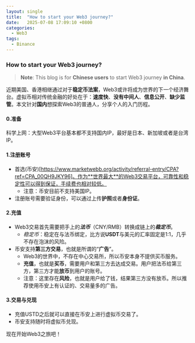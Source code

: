 ```yaml
---
layout: single
title:  "How to start your Web3 journey?"
date:   2025-07-08 17:09:10 +0800
categories:
  - Web3
tags:
  - Binance
---
```


### How to start your Web3 journey?
> **Note**: This blog is for **Chinese users** to start Web3 journey **in China**.

近期美国、香港相继通过对于**稳定币法案**，Web3或许将成为世界的下一个经济舞台。虚拟币相对传统金融的好处在于：**速度快**、**没有中间人**、**信息公开**、**缺少监管**。本文针对**国内**想探索Web3的普通人，分享个人的入门历程。

#### 0.准备
科学上网：大型Web3平台基本都不支持国内IP，最好是日本、新加坡或者是台湾IP。

#### 1.注册账号
- 首选(币安)[https://www.marketwebb.org/activity/referral-entry/CPA?ref=CPA_00QH9JKY96]。作为**世界最大**的Web3交易平台，可靠性和稳定性可以得到保证，手续费也相对较低。
    - 注意：币安目前不支持美国IP。
- 注册账号需要验证身份，可以通过上传**护照**或者**身份证**。

#### 2.充值
- Web3交易首先需要把手上的***法币***（CNY/RMB）转换成链上的***稳定币***。
    - *稳定币*：稳定在与法币绑定，比方说**USDT**与美元的汇率固定是1:1，几乎不存在泡沫的风险。
- 币安支持**第三方交易**，也就是所谓的“**广告**”。
    - Web3的世界中，不存在中心交易所，所以币安本身不提供买币服务。
    - **充值**，也就是**买币**，需要用户和第三方去达成交易。用户把法币给第三方，第三方才能**放币**到用户的账号。
    - 注意：这里存在**风险**，也就是用户给了钱，结果第三方没有放币。所以推荐使用币安上有认证的、交易量多的广告。

#### 3.交易与兑现
- 充值USTD之后就可以直接在币安上进行虚拟币交易了。
- 币安支持随时将虚拟币兑现。

现在开始Web3之旅吧！